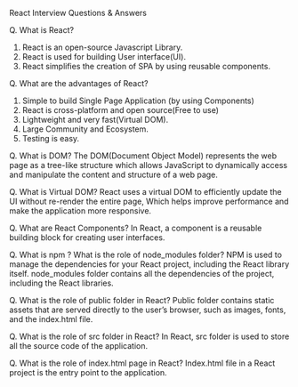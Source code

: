 React Interview Questions & Answers


Q. What is React?
1. React is an open-source Javascript Library.
2. React is used for building User interface(UI).
3. React simplifies the creation of SPA by using reusable components.

Q. What are the advantages of React?
1. Simple to build Single Page Application (by using Components)
2. React is cross-platform and open source(Free to use)
3. Lightweight and very fast(Virtual DOM).
4. Large Community and Ecosystem.
5. Testing is easy.

Q. What is DOM?
The DOM(Document Object Model) represents the web page as a tree-like structure which allows JavaScript to dynamically access and manipulate the content and structure of a web page.

Q. What is Virtual DOM?
React uses a virtual DOM to efficiently update the UI without re-render the entire page, Which helps improve performance and make the application more responsive.

Q. What are React Components?
In React, a component is a reusable building block for creating user interfaces.

Q. What is npm ? What is the role of node_modules folder?
NPM is used to manage the dependencies for your React project, including the React library itself. 
node_modules folder contains all the dependencies of the project, including the React libraries.

Q. What is the role of public folder in React?
Public folder contains static assets that are served directly to the user’s browser, such as images, fonts, and the index.html file.

Q. What is the role of src folder in React?
In React, src folder is used to store all the source code of the application.

Q. What is the role of index.html page in React?
Index.html file in a React project is the entry point to the application.


